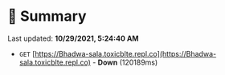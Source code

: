 # 📖 Summary
Last updated: **10/29/2021, 5:24:40 AM**

- `GET` [https://Bhadwa-sala.toxicblte.repl.co](https://Bhadwa-sala.toxicblte.repl.co) - **Down** (120189ms)

